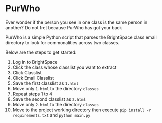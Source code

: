 # PurWho

Ever wonder if the person you see in one class is the same person in another? Do not fret because PurWho has got your back

PurWho is a simple Python script that parses the BrightSpace class email directory to look for commonalities across two classes. 

Below are the steps to get started:
1. Log in to BrightSpace
2. Click the class whose classlist you want to extract
3. Click Classlist
4. Click Email Classlist
5. Save the first classlist as `1.html`
6. Move only `1.html` to the directory `classes`
7. Repeat steps 1 to 4
8. Save the second classlist as `2.html`
9. Move only `2.html` to the directory `classes`
10. Move to the project working directory then execute `pip install -r requirements.txt` and `python main.py`
